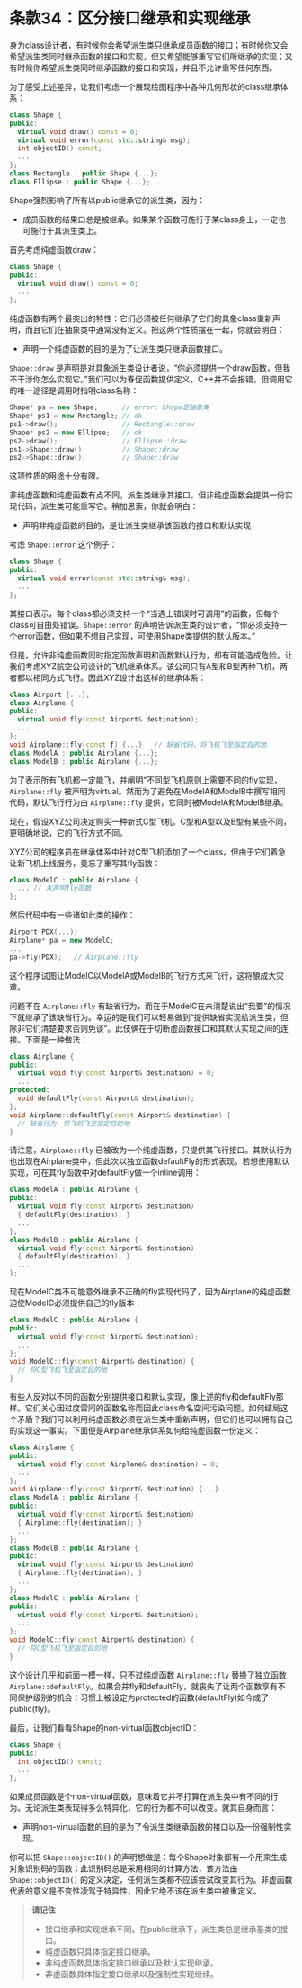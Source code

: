 # 条款34：区分接口继承和实现继承

身为class设计者，有时候你会希望派生类只继承成员函数的接口；有时候你又会希望派生类同时继承函数的接口和实现，但又希望能够重写它们所继承的实现；又有时候你希望派生类同时继承函数的接口和实现，并且不允许重写任何东西。

为了感受上述差异，让我们考虑一个展现绘图程序中各种几何形状的class继承体系：

```cpp
class Shape {
public:
  virtual void draw() const = 0;
  virtual void error(const std::string& msg);
  int objectID() const;
  ...
};
class Rectangle : public Shape {...};
class Ellipse : public Shape {...};
```

Shape强烈影响了所有以public继承它的派生类，因为：

- 成员函数的结果口总是被继承。如果某个函数可施行于某class身上，一定也可施行于其派生类上。
  
首先考虑纯虚函数draw：

```cpp
class Shape {
public:
  virtual void draw() const = 0;
  ...
};
```

纯虚函数有两个最突出的特性：它们必须被任何继承了它们的具象class重新声明，而且它们在抽象类中通常没有定义。把这两个性质摆在一起，你就会明白：

- 声明一个纯虚函数的目的是为了让派生类只继承函数接口。

`Shape::draw` 是声明是对具象派生类设计者说，“你必须提供一个draw函数，但我不干涉你怎么实现它。”我们可以为春促函数提供定义，C++并不会报错，但调用它的唯一途径是调用时指明class名称：

```cpp
Shape* ps = new Shape;      // error: Shape是抽象类
Shape* ps1 = new Rectangle; // ok
ps1->draw();                // Rectangle::draw
Shape* ps2 = new Ellipse;   // ok
ps2->draw();                // Ellipse::draw
ps1->Shape::draw();         // Shape::draw
ps2->Shape::draw();         // Shape::draw
```

这项性质的用途十分有限。

非纯虚函数和纯虚函数有点不同，派生类继承其接口，但非纯虚函数会提供一份实现代码，派生类可能重写它。稍加思索，你就会明白：

- 声明非纯虚函数的目的，是让派生类继承该函数的接口和默认实现

考虑 `Shape::error` 这个例子：

```cpp
class Shape {
public:
  virtual void error(const std::string& msg);
  ...
};
```

其接口表示，每个class都必须支持一个“当遇上错误时可调用”的函数，但每个class可自由处错误。`Shape::error` 的声明告诉派生类的设计者，“你必须支持一个error函数，但如果不想自己实现，可使用Shape类提供的默认版本。”

但是，允许非纯虚函数同时指定函数声明和函数默认行为，却有可能造成危险。让我们考虑XYZ航空公司设计的飞机继承体系。该公司只有A型和B型两种飞机，两者都以相同方式飞行。因此XYZ设计出这样的继承体系：

```cpp
class Airport {...};
class Airplane {
public:
  virtual void fly(const Airport& destination);
  ...
};
void Airplane::fly(const ƒ) {...}   // 缺省代码，将飞机飞至指定目的地
class ModelA : public Airplane {...};
class ModelB : public Airplane {...};
```

为了表示所有飞机都一定能飞，并阐明“不同型飞机原则上需要不同的fly实现， `Airplane::fly` 被声明为virtual。然而为了避免在ModelA和ModelB中撰写相同代码，默认飞行行为由 `Airplane::fly` 提供，它同时被ModelA和ModelB继承。

现在，假设XYZ公司决定购买一种新式C型飞机。C型和A型以及B型有某些不同，更明确地说，它的飞行方式不同。

XYZ公司的程序员在继承体系中针对C型飞机添加了一个class，但由于它们着急让新飞机上线服务，竟忘了重写其fly函数：

```cpp
class ModelC : public Airplane {
  ... // 未声明fly函数
};
```

然后代码中有一些诸如此类的操作：

```cpp
Airport PDX(...);
Airplane* pa = new ModelC;
...
pa->fly(PDX);   // Airplane::fly
```

这个程序试图让ModelC以ModelA或ModelB的飞行方式来飞行，这将酿成大灾难。

问题不在 `Airplane::fly` 有缺省行为，而在于ModelC在未清楚说出“我要”的情况下就继承了该缺省行为。幸运的是我们可以轻易做到“提供缺省实现给派生类，但除非它们清楚要求否则免谈”。此伎俩在于切断虚函数接口和其默认实现之间的连接。下面是一种做法：

```cpp
class Airplane {
public:
  virtual void fly(const Airport& destination) = 0;
  ...
protected:
  void defaultFly(const Airport& destination);
};
void Airplane::defaultFly(const Airport& destination) {
  // 缺省行为，将飞机飞至指定目的地
}
```

请注意，`Airplane::fly` 已被改为一个纯虚函数，只提供其飞行接口。其默认行为也出现在Airplane类中，但此次以独立函数defaultFly的形式表现。若想使用默认实现，可在其fly函数中对defaultFly做一个inline调用：

```cpp
class ModelA : public Airplane {
public:
  virtual void fly(const Airport& destination) 
  { defaultFly(destination); }
  ...
};
class ModelB : public Airplane {
  virtual void fly(const Airport& destination) 
  { defaultFly(destination); }
  ...
};
```

现在ModelC类不可能意外继承不正确的fly实现代码了，因为Airplane的纯虚函数迫使ModelC必须提供自己的fly版本：

```cpp
class ModelC : public Airplane {
public:
  virtual void fly(const Airport& destination);
  ...
};
void ModelC::fly(const Airport& destination) {
  // 将C型飞机飞至指定目的地
}
```

有些人反对以不同的函数分别提供接口和默认实现，像上述的fly和defaultFly那样。它们关心因过度雷同的函数名称而因此class命名空间污染问题。如何结局这个矛盾？我们可以利用纯虚函数必须在派生类中重新声明，但它们也可以拥有自己的实现这一事实。下面便是Airplane继承体系如何给纯虚函数一份定义：

```cpp
class Airplane {
public:
  virtual void fly(const Airplane& destination) = 0;
  ...
};
void Airplane::fly(const Airport& destination) {...} 
class ModelA : public Airplane {
public:
  virtual void fly(const Airport& destination)
  { Airplane::fly(destination); }
  ...
};
class ModelB : public Airplane {
public:
  virtual void fly(const Airport& destination)
  { Airplane::fly(destination); }
  ...
};
class ModelC : public Airplane {
public:
  virtual void fly(const Airport& destination);
  ...
};
void ModelC::fly(const Airport& destination) {
  // 将C型飞机飞至指定目的地
}
```

这个设计几乎和前面一模一样，只不过纯虚函数 `Airplane::fly` 替换了独立函数 `Airplane::defaultFly`。如果合并fly和defaultFly，就丧失了让两个函数享有不同保护级别的机会：习惯上被设定为protected的函数(defaultFly)如今成了public(fly)。

最后，让我们看看Shape的non-virtual函数objectID：

```cpp
class Shape {
public: 
  int objectID() const;
  ...
};
```

如果成员函数是个non-virtual函数，意味着它并不打算在派生类中有不同的行为。无论派生类表现得多么特异化，它的行为都不可以改变。就其自身而言：

- 声明non-virtual函数的目的是为了令派生类继承函数的接口以及一份强制性实现。

你可以把 `Shape::objectID()` 的声明想做是：每个Shape对象都有一个用来生成对象识别码的函数；此识别码总是采用相同的计算方法，该方法由 `Shape::objectID()` 的定义决定，任何派生类都不应该尝试改变其行为。非虚函数代表的意义是不变性凌驾于特异性，因此它绝不该在派生类中被重定义。

> **请记住**
>
> - 接口继承和实现继承不同。在public继承下，派生类总是继承基类的接口。
> - 纯虚函数只具体指定接口继承。
> - 非纯虚函数具体指定接口继承以及默认实现继承。
> - 非虚函数具体指定接口继承以及强制性实现继续。